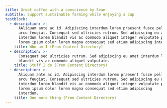```yaml
---
title: Great coffee with a conscience by Sean
subtitle: Support sustainable farming while enjoying a cup
testblock:
  - description: >-
      AAliquam ante ac id. Adipiscing interdum lorem praesent fusce pellentesque
      arcu feugiat. Consequat sed ultricies rutrum. Sed adipiscing eu amet
      interdum lorem blandit vis ac commodo aliquet integer vulputate phasellus
      lorem ipsum dolor lorem magna consequat sed etiam adipiscing interdum.
    title: Who am I (From Content Directory)
  - description: >-
      Consequat sed ultricies rutrum. Sed adipiscing eu amet interdum lorem
      blandit vis ac commodo aliquet vulputate.
    title: Stuff I do (From Content Directory)
  - description: >-
      Aliquam ante ac id. Adipiscing interdum lorem praesent fusce pellentesque
      arcu feugiat. Consequat sed ultricies rutrum. Sed adipiscing eu amet
      interdum lorem blandit vis ac commodo aliquet integer vulputate phasellus
      lorem ipsum dolor lorem magna consequat sed etiam adipiscing
      interdum.            
    title: One more thing (From Content Directory)
---
```


